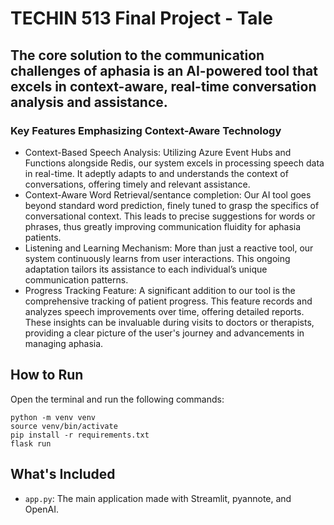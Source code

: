 # TECHIN 513 Final Project  - Tale
## The core solution to the communication challenges of aphasia is an AI-powered tool that excels in context-aware, real-time conversation analysis and assistance.
### Key Features Emphasizing Context-Aware Technology 
- Context-Based Speech Analysis: Utilizing Azure Event Hubs and Functions alongside Redis, our system excels in processing speech data in real-time. It adeptly adapts to and understands the context of conversations, offering timely and relevant assistance.
- Context-Aware Word Retrieval/sentance completion: Our AI tool goes beyond standard word prediction, finely tuned to grasp the specifics of conversational context. This leads to precise suggestions for words or phrases, thus greatly improving communication fluidity for aphasia patients.
- Listening and Learning Mechanism: More than just a reactive tool, our system continuously learns from user interactions. This ongoing adaptation tailors its assistance to each individual’s unique communication patterns.
- Progress Tracking Feature: A significant addition to our tool is the comprehensive tracking of patient progress. This feature records and analyzes speech improvements over time, offering detailed reports. These insights can be invaluable during visits to doctors or therapists, providing a clear picture of the user's journey and advancements in managing aphasia.

## How to Run
Open the terminal and run the following commands:

```
python -m venv venv
source venv/bin/activate
pip install -r requirements.txt
flask run
```

## What's Included

- `app.py`: The main application made with Streamlit, pyannote, and OpenAI.
